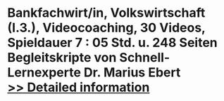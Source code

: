 # Bankfachwirt/in, Volkswirtschaft (I.3.), Videocoaching, 30 Videos, Spieldauer 7 : 05 Std. u. 248 Seiten Begleitskripte von Schnell-Lernexperte Dr. Marius Ebert<br />[>> Detailed information](https://secure.shareit.com/shareit/product.html?productid=300654320&affiliateid=200057808)